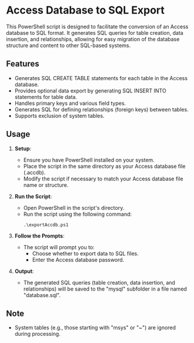 # Access Database to SQL Export

This PowerShell script is designed to facilitate the conversion of an Access database to SQL format.
It generates SQL queries for table creation, data insertion, and relationships, allowing for easy migration of the database structure and content to other SQL-based systems.

## Features

- Generates SQL CREATE TABLE statements for each table in the Access database.
- Provides optional data export by generating SQL INSERT INTO statements for table data.
- Handles primary keys and various field types.
- Generates SQL for defining relationships (foreign keys) between tables.
- Supports exclusion of system tables.

## Usage

1. **Setup**:

   - Ensure you have PowerShell installed on your system.
   - Place the script in the same directory as your Access database file (.accdb).
   - Modify the script if necessary to match your Access database file name or structure.

2. **Run the Script**:

   - Open PowerShell in the script's directory.
   - Run the script using the following command:
     ```
     .\exportAccdb.ps1
     ```

3. **Follow the Prompts**:

   - The script will prompt you to:
     - Choose whether to export data to SQL files.
     - Enter the Access database password.

4. **Output**:
   - The generated SQL queries (table creation, data insertion, and relationships) will be saved to the "mysql" subfolder in a file named "database.sql".

## Note

- System tables (e.g., those starting with "msys" or "~") are ignored during processing.
